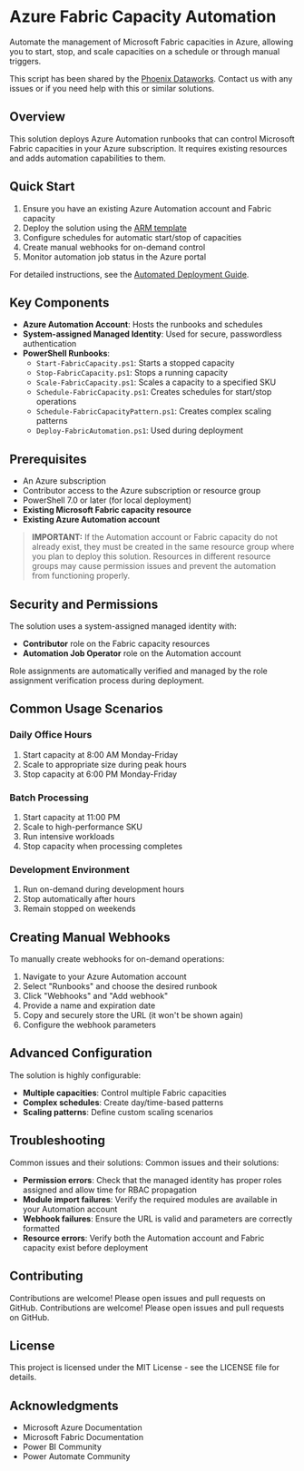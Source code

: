 # Azure Fabric Capacity Automation

Automate the management of Microsoft Fabric capacities in Azure, allowing you to start, stop, and scale capacities on a schedule or through manual triggers.

This script has been shared by the [Phoenix Dataworks](https://phoenixdaa.works). Contact us with any issues or if you need help with this or similar solutions.

## Overview

This solution deploys Azure Automation runbooks that can control Microsoft Fabric capacities in your Azure subscription. It requires existing resources and adds automation capabilities to them.

## Quick Start

1. Ensure you have an existing Azure Automation account and Fabric capacity
2. Deploy the solution using the [ARM template](arm-templates/azuredeploy.json)
3. Configure schedules for automatic start/stop of capacities
4. Create manual webhooks for on-demand control
5. Monitor automation job status in the Azure portal

For detailed instructions, see the [Automated Deployment Guide](Automated-Deployment-Guide.md).

## Key Components

- **Azure Automation Account**: Hosts the runbooks and schedules
- **System-assigned Managed Identity**: Used for secure, passwordless authentication
- **PowerShell Runbooks**:
  - `Start-FabricCapacity.ps1`: Starts a stopped capacity
  - `Stop-FabricCapacity.ps1`: Stops a running capacity
  - `Scale-FabricCapacity.ps1`: Scales a capacity to a specified SKU
  - `Schedule-FabricCapacity.ps1`: Creates schedules for start/stop operations
  - `Schedule-FabricCapacityPattern.ps1`: Creates complex scaling patterns
  - `Deploy-FabricAutomation.ps1`: Used during deployment

## Prerequisites

- An Azure subscription
- Contributor access to the Azure subscription or resource group
- PowerShell 7.0 or later (for local deployment)
- **Existing Microsoft Fabric capacity resource**
- **Existing Azure Automation account**

> **IMPORTANT:** If the Automation account or Fabric capacity do not already exist, they must be created in the same resource group where you plan to deploy this solution. Resources in different resource groups may cause permission issues and prevent the automation from functioning properly.

## Security and Permissions

The solution uses a system-assigned managed identity with:
- **Contributor** role on the Fabric capacity resources
- **Automation Job Operator** role on the Automation account

Role assignments are automatically verified and managed by the role assignment verification process during deployment.

## Common Usage Scenarios

### Daily Office Hours

1. Start capacity at 8:00 AM Monday-Friday
2. Scale to appropriate size during peak hours
3. Stop capacity at 6:00 PM Monday-Friday

### Batch Processing

1. Start capacity at 11:00 PM
2. Scale to high-performance SKU
3. Run intensive workloads
4. Stop capacity when processing completes

### Development Environment

1. Run on-demand during development hours
2. Stop automatically after hours
3. Remain stopped on weekends

## Creating Manual Webhooks

To manually create webhooks for on-demand operations:

1. Navigate to your Azure Automation account
2. Select "Runbooks" and choose the desired runbook
3. Click "Webhooks" and "Add webhook"
4. Provide a name and expiration date
5. Copy and securely store the URL (it won't be shown again)
6. Configure the webhook parameters

## Advanced Configuration

The solution is highly configurable:

- **Multiple capacities**: Control multiple Fabric capacities
- **Complex schedules**: Create day/time-based patterns
- **Scaling patterns**: Define custom scaling scenarios

## Troubleshooting

Common issues and their solutions:
Common issues and their solutions:

- **Permission errors**: Check that the managed identity has proper roles assigned and allow time for RBAC propagation
- **Module import failures**: Verify the required modules are available in your Automation account
- **Webhook failures**: Ensure the URL is valid and parameters are correctly formatted
- **Resource errors**: Verify both the Automation account and Fabric capacity exist before deployment

## Contributing

Contributions are welcome! Please open issues and pull requests on GitHub.
Contributions are welcome! Please open issues and pull requests on GitHub.

## License

This project is licensed under the MIT License - see the LICENSE file for details.

## Acknowledgments

- Microsoft Azure Documentation
- Microsoft Fabric Documentation
- Power BI Community
- Power Automate Community
